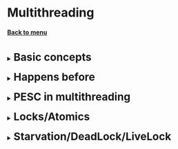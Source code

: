 <h1>Multithreading</h1> 
<h4> 

[Back to menu](..%2FMenu.md)

</h4>

[//]: # (Basic concepts)

<br>
<details>
    <summary>
        <b><big><big><big>
            Basic concepts
         </big></big></big></b>
     </summary>

**Thread daemons** - threads running in the background that terminate at
automatic mode when the main stream is closed.

**Benefits of using threads? What are the cons?**

Pros:

* work speed
* possibility to optimize performance
* processing more requests

Minuses:

* the ability to block threads and deplete resources

**Thread lifecycle - NEW/RUNNABLE/BLOCKED/TIME_W/TERMINATED**

![](https://cdn-images-1.medium.com/max/533/1*UHoBS0lKLFI4gR8NgDENfw.png)

**Ways to create a flow?**

* Inherit the Thread class and implement the run() method
* Runnable interface and implement the run() method
* Callable interface and implement the call() method

**Runnable and Callable interfaces**

Two functional interfaces, the main difference between which is
method return value void run, <v> call

**Ways to stop the flow**

* Manual if-else (flow works by condition)
* Interrupt method (the thread does not stop immediately, but after execution
  current action)
* The stop method (but it's depricate because it immediately stops the thread
  and can lead to problems)

**wait() methods sleep() notify() notifyAll()**

Stream interaction methods defined in the Object class

wait() causes a thread to wait, putting it into BLOCKED status, while another thread
will not call the notify() or notifyAll() method. Waiting on the monitor

**join() yield() methods**

yield() a thread transfers its execution to another one by priority
(useful in a situation where we have a thread running for 5 hours and 2 threads that
take 3 minutes to prevent the 2nd waiting thread from skipping ahead)

join() if there is a chain of threads and it is important for us to start the thread exactly after completion
selected

**thread pool**
The thread pool allows you to control and reuse threads, allowing,
control the number of constantly running threads.

**Difference between object-level and class-level locking**

* Object-level locks - when you want an object's methods to be available to only one thread
* Class level locks - when we want to prevent multiple threads from entering
  into a synchronized block in all instances of the class

</details>
<br>

[//]: # (Happens before)

<details>
     <summary>
         <b><big><big><big>
             Happens before
          </big></big></big></b>
      </summary>

The JVM can change the order in which instructions are executed to optimize its own
work. If he considers that these instructions are not interconnected.
But our logic can directly depend on our built order,
so the volatile keyword was introduced which forces to write
and read the variable directly from heap and not from local memory to avoid
dirty and phantom reading.

But worsens the performance due to the fact that the cache works much faster.

</details>
<br>

[//]: # (PESC in multithreading)

<details>
     <summary>
         <b><big><big><big>
             PESC in multithreading
          </big></big></big></b>
      </summary>

![](https://jenkov.com/images/java-concurrency/producer-consumer-2.png)

</details>
<br>

[//]: # (Locks/Atomics)

<details>
    <summary>
        <b><big><big><big>
            Locks/Atomics
         </big></big></big></b>
     </summary>

Most collections and basic operations are not inherently atomic.
They work in several stages, which creates dirty read problems in multi-threaded
environment.

In order to solve this problem in multithreading,
on the base side are monitors and volatile.

From the side of additional libraries, Locks and Atomics appeared

**Locks**

**ReentrantLock** - Reentrant lock. The mechanism for getting rid of
the need for some threads to wait until another thread completes its work in the block.
We are trying to get permission to enter the monitor without stopping the thread.

**ReadWriteLock** - allows you to explicitly set prohibitions in a code block
for reading or writing.

**Atomics**

Provides atomic wrappers over ordinary variables, such as
AtomicInteger, AtomicBoolean etc.

They guarantee that the operation will be atomic in one pass and will not call
problems in a multi-threaded environment, and at the same time it is preferable to volatile on
the fact that they are optimized for the CPU and work faster.
</details>
<br>

[//]: # (Castles/Atoms)

<details>
      <summary>
          <b><big><big><big>
              Starvation/DeadLock/LiveLock
           </big></big></big></b>
       </summary>

**Livelock** is a deadlock that processes are in
block each other with a repeated state change,
but they don't move forward.

**DeadLock** is a situation where processes block each other
obtaining resources and do not advance further.

**Starvation** is the result of a process that cannot be obtained
access to shared resources and therefore
cannot be judged by any progress.

</details>
<br>
